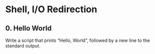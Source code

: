 # Shell, I/O Redirection
## 0. Hello World
Write a script that prints “Hello, World”, followed by a new line to the standard output.
